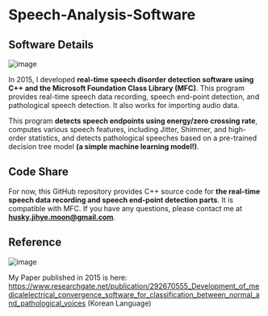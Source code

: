 # Speech-Analysis-Software

## Software Details
![image](https://github.com/JihyeMooon/Speech-Analysis-Software/assets/112595759/cb08eed3-f159-4222-a1e8-1cab190556fd)

In 2015, I developed **real-time speech disorder detection software using C++ and the Microsoft Foundation Class Library (MFC)**. This program provides real-time speech data recording, speech end-point detection, and pathological speech detection. It also works for importing audio data. 

This program **detects speech endpoints using energy/zero crossing rate**, computes various speech features, including Jitter, Shimmer, and high-order statistics, and detects pathological speeches based on a pre-trained decision tree model **(a simple machine learning model!)**.

## Code Share
For now, this GitHub repository provides C++ source code for **the real-time speech data recording and speech end-point detection parts**. It is compatible with MFC. If you have any questions, please contact me at **husky.jihye.moon@gmail.com**.

## Reference
![image](https://github.com/JihyeMooon/Speech-Analysis-Software/assets/112595759/c09f0f46-b6c1-4d15-9de5-77448457cca1)

My Paper published in 2015 is here: https://www.researchgate.net/publication/292670555_Development_of_medicalelectrical_convergence_software_for_classification_between_normal_and_pathological_voices (Korean Language)
